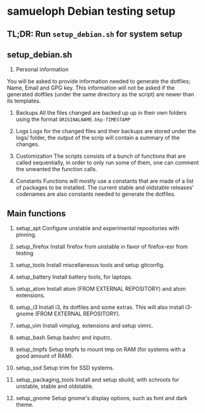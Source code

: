 # samueloph Debian testing setup

## TL;DR: Run `setup_debian.sh` for system setup

## setup_debian.sh

1. Personal information

 You will be asked to provide information needed to generate the dotfiles; Name, Email and GPG key. This information will not be asked if the generated dotfiles (under the same directory as the script) are newer than its templates.

1. Backups
 All the files changed are backed up up in their own folders using the format `ORIGINALNAME.bkp-TIMESTAMP`

1. Logs
 Logs for the changed files and their backups are stored under the logs/ folder, the output of the scrip will contain a summary of the changes.

1. Customization
 The scripts consists of a bunch of functions that are called sequentially, in order to only run some of them, one can comment the unwanted the function calls.

1. Constants
 Functions will mostly use a constants that are made of a list of packages to be installed. The current stable and oldstable releases' codenames are also constants needed to generate the dotfiles.

## Main functions

1. setup_apt
 Configure unstable and experimental repositories with pinning.

1. setup_firefox
 Install firefox from unstable in favor of firefox-esr from testing

1. setup_tools
 Install miscellaneous tools and setup gitconfig.

1. setup_battery
 Install battery tools, for laptops.

1. setup_atom
 Install atom (FROM EXTERNAL REPOSITORY) and atom extensions.

1. setup_i3
 Install i3, its dotfiles and some extras. This will also install i3-gnome (FROM EXTERNAL REPOSITORY).

1. setup_vim
 Install vimplug, extensions and setup vimrc.

1. setup_bash
 Setup bashrc and inputrc.

1. setup_tmpfs
 Setup tmpfs to mount tmp on RAM (for systems with a good amount of RAM).

1. setup_ssd
 Setup trim for SSD systems.

1. setup_packaging_tools
 Install and setup sbuild, with schroots for unstable, stable and oldstable.

1. setup_gnome
 Setup gnome's display options, such as font and dark theme.

